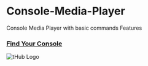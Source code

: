 # Console-Media-Player
Console Media Player with basic commands
Features


 ### [Find Your Console](https://github.com/oshada97/Console-Media-Player)


![tHub Logo](logo.png)
